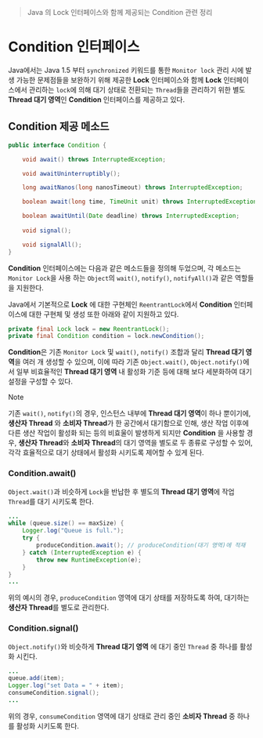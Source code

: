 > Java 의 Lock 인터페이스와 함께 제공되는 Condition 관련 정리

# Condition 인터페이스
Java에서는 Java 1.5 부터 `synchronized` 키워드를 통한 `Monitor lock` 관리 시에 발생 가능한 문제점들을 보완하기 위해 제공한 **Lock** 인터페이스와 함께 **Lock** 인터페이스에서 관리하는 `lock`에 의해 대기 상태로 전환되는 `Thread`들을 관리하기 위한 별도 **Thread 대기 영역**인 **Condition** 인터페이스를 제공하고 있다.

## Condition 제공 메소드
```java
public interface Condition {

    void await() throws InterruptedException;

    void awaitUninterruptibly();

    long awaitNanos(long nanosTimeout) throws InterruptedException;

    boolean await(long time, TimeUnit unit) throws InterruptedException;

    boolean awaitUntil(Date deadline) throws InterruptedException;
	
    void signal();

    void signalAll();
}
```
**Condition** 인터페이스에는 다음과 같은 메소드들을 정의해 두었으며, 각 메소드는 `Monitor Lock`을 사용 하는 `Object`의 `wait()`, `notify()`, `notifyAll()`과 같은 역할들을 지원한다.

Java에서 기본적으로 **Lock** 에 대한 구현체인 `ReentrantLock`에서 **Condition** 인터페이스에 대한 구현체 및 생성 또한 아래와 같이 지원하고 있다.

```java
private final Lock lock = new ReentrantLock();  
private final Condition condition = lock.newCondition();
```

**Condition**은 기존 `Monitor Lock` 및 `wait()`, `notify()` 조합과 달리 **Thread 대기 영역**을 여러 개 생성할 수 있으며, 이에 따라 기존 `Object.wait()`, `Object.notify()`에서 일부 비효율적인 **Thread 대기 영역** 내 활성화 기준 등에 대해 보다 세분화하여 대기 설정을 구성할 수 있다.

> [!NOTE]
> 기존 `wait()`, `notify()`의 경우, 인스턴스 내부에 **Thread 대기 영역**이 하나 뿐이기에, **생산자 Thread** 와 **소비자 Thread**가 한 공간에서 대기함으로 인해, 생산 작업 이후에 다른 생산 작업이 활성화 되는 등의 비효울이 발생하게 되지만 **Condition** 을 사용할 경우, **생산자 Thread**와 **소비자 Thread**의 대기 영역을 별도로 두 종류로 구성할 수 있어, 각각 효율적으로 대기 상태에서 활성화 시키도록 제어할 수 있게 된다.

### Condition.await()
`Object.wait()`과 비슷하게 `Lock`을 반납한 후 별도의 **Thread 대기 영역**에 작업 `Thread`를 대기 시키도록 한다.

```java
...
while (queue.size() == maxSize) {
    Logger.log("Queue is full.");
    try {
        produceCondition.await(); // produceCondition(대기 영역)에 적재
    } catch (InterruptedException e) {
        throw new RuntimeException(e);
    }
}
...
```

위의 예시의 경우, `produceCondition` 영역에 대기 상태를 저장하도록 하여, 대기하는 **생산자 Thread**를 별도로 관리한다.

### Condition.signal()
`Object.notify()`와 비슷하게 **Thread 대기 영역** 에 대기 중인 `Thread` 중 하나를 활성화 시킨다.
```java
...
queue.add(item);
Logger.log("set Data = " + item);
consumeCondition.signal();
...
```
위의 경우, `consumeCondition` 영역에 대기 상태로 관리 중인 **소비자 Thread** 중 하나를 활성화 시키도록 한다.